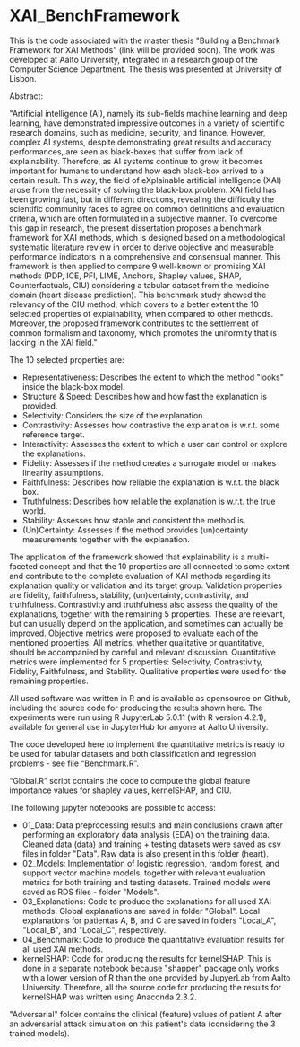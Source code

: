 # XAI_BenchFramework
This is the code associated with the master thesis "Building a Benchmark Framework for XAI Methods" (link will be provided soon). The work was developed at Aalto University, integrated in a research group of the Computer Science Department. The thesis was presented at University of Lisbon.

Abstract:

"Artificial intelligence (AI), namely its sub-fields machine learning and deep learning, have demonstrated impressive outcomes in a variety of scientific research domains, such as medicine, security, and finance. However, complex AI systems, despite demonstrating great results and accuracy performances, are seen as black-boxes that suffer from lack of explainability. Therefore, as AI systems continue to grow, it becomes important for humans to understand how each black-box arrived to a certain result. This way, the field of eXplainable artificial intelligence (XAI) arose from the necessity of solving the black-box problem. XAI field has been growing fast, but in different directions, revealing the difficulty the scientific community faces to agree on common definitions and evaluation criteria, which are often formulated in a subjective manner. To overcome this gap in research, the present dissertation proposes a benchmark framework for XAI methods, which is designed based on a methodological systematic literature review in order to derive objective and measurable performance indicators in a comprehensive and consensual manner. This framework is then applied to compare 9 well-known or promising XAI methods (PDP, ICE, PFI, LIME, Anchors, Shapley values, SHAP, Counterfactuals, CIU) considering a tabular dataset from the medicine domain (heart disease prediction). This benchmark study showed the relevancy of the CIU method, which covers to a better extent the 10 selected properties of explainability, when compared to other methods. Moreover, the proposed framework contributes to the settlement of common formalism and taxonomy, which promotes the uniformity that is lacking in the XAI field."

The 10 selected properties are:

- Representativeness: Describes the extent to which the method "looks" inside the black-box model.
- Structure & Speed: Describes how and how fast the explanation is provided.
- Selectivity: Considers the size of the explanation.
- Contrastivity: Assesses how contrastive the explanation is w.r.t. some reference target.
- Interactivity: Assesses the extent to which a user can control or explore the explanations.
- Fidelity: Assesses if the method creates a surrogate model or makes linearity assumptions.
- Faithfulness: Describes how reliable the explanation is w.r.t. the black box.
- Truthfulness: Describes how reliable the explanation is w.r.t. the true world.
- Stability: Assesses how stable and consistent the method is.
- (Un)Certainty: Assesses if the method provides (un)certainty measurements together with the explanation.

The application of the framework showed that explainability is a multi-faceted concept and that the 10 properties are all connected to some extent and contribute to the complete evaluation of XAI methods regarding its explanation quality or validation and its target group. Validation properties are fidelity, faithfulness, stability, (un)certainty, contrastivity, and truthfulness. Contrastivity and truthfulness also assess the quality of the explanations, together with the remaining 5 properties. These are relevant, but can usually depend on the application, and sometimes can actually be improved. Objective metrics were proposed to evaluate each of the mentioned properties. All metrics, whether qualitative or quantitative, should be accompanied by careful and relevant discussion. Quantitative metrics were implemented for 5 properties: Selectivity, Contrastivity, Fidelity, Faithfulness, and Stability. Qualitative properties were used for the remaining properties. 

All used software was written in R and is available as opensource on Github, including the source code for producing the results shown here. The experiments were run using R JupyterLab 5.0.11 (with R version 4.2.1), available for general use in JupyterHub for anyone at Aalto University.

The code developed here to implement the quantitative metrics is ready to be used for tabular datasets and both classification and regression problems - see file “Benchmark.R”.

“Global.R” script contains the code to compute the global feature importance values for shapley values, kernelSHAP, and CIU.

The following jupyter notebooks are possible to access:
 - 01_Data: Data preprocessing results and main conclusions drawn after performing an exploratory data analysis (EDA) on the training data. Cleaned data (data) and training + testing datasets were saved as csv files in folder "Data". Raw data is also present in this folder (heart).
 - 02_Models: Implementation of logistic regression, random forest, and support vector machine models, together with relevant evaluation metrics for both training and testing datasets. Trained models were saved as RDS files - folder "Models".
 - 03_Explanations: Code to produce the explanations for all used XAI methods. Global explanations are saved in folder "Global". Local explanations for patientas A, B, and C are saved in folders "Local_A", "Local_B", and "Local_C", respectively.
 - 04_Benchmark: Code to produce the quantitative evaluation results for all used XAI methods.
 - kernelSHAP: Code for producing the results for kernelSHAP. This is done in a separate notebook because "shapper" package only works with a lower version of R than the one provided by JupyerLab from Aalto University. Therefore, all the source code for producing the results for kernelSHAP was written using Anaconda 2.3.2.
 
 "Adversarial" folder contains the clinical (feature) values of patient A after an adversarial attack simulation on this patient's data (considering the 3 trained models). 
